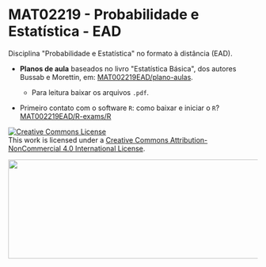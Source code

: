 # MAT02219 - Probabilidade e Estatística - EAD

Disciplina "Probabilidade e Estatística" no formato à distância (EAD).

* **Planos de aula** baseados no livro "Estatística Básica", dos autores Bussab e 
Morettin, em: [MAT002219EAD/plano-aulas](/plano-aulas).
    + Para leitura baixar os arquivos `.pdf`.
    
* Primeiro contato com o software `R`: como baixar e iniciar o `R`? [MAT002219EAD/R-exams/R](/R-exams/TutorialR.html)


<a rel="license" href="http://creativecommons.org/licenses/by-nc/4.0/"><img alt="Creative Commons License" style="border-width:0" src="https://i.creativecommons.org/l/by-nc/4.0/88x31.png" /></a><br />This work is licensed under a <a rel="license" href="http://creativecommons.org/licenses/by-nc/4.0/">Creative Commons Attribution-NonCommercial 4.0 International License</a>.

<p style="text-align: center;"><img src="/cloud/project/plano-aulas/logoEAD.png" width="700" height="200"></p>
